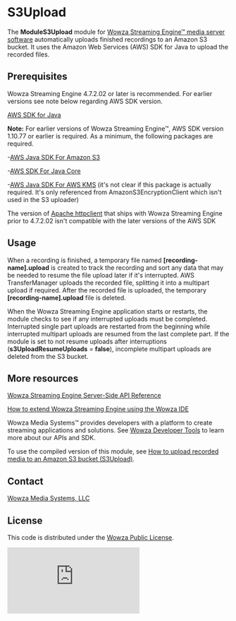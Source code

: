 # S3Upload
The **ModuleS3Upload** module for [Wowza Streaming Engine™ media server software](https://www.wowza.com/products/streaming-engine) automatically uploads finished recordings to an Amazon S3 bucket. It uses the Amazon Web Services (AWS) SDK for Java to upload the recorded files.

## Prerequisites
Wowza Streaming Engine 4.7.2.02 or later is recommended. For earlier versions see note below regarding AWS SDK version.

[AWS SDK for Java](https://aws.amazon.com/sdk-for-java/)

**Note:** For earlier versions of Wowza Streaming Engine™, AWS SDK version 1.10.77 or earlier is required. As a minimum, the following packages are required.

-[AWS Java SDK For Amazon S3](http://mvnrepository.com/artifact/com.amazonaws/aws-java-sdk-s3/1.10.77)

-[AWS SDK For Java Core](http://mvnrepository.com/artifact/com.amazonaws/aws-java-sdk-core/1.10.77)

-[AWS Java SDK For AWS KMS](http://mvnrepository.com/artifact/com.amazonaws/aws-java-sdk-kms/1.10.77) (it's not clear if this package is actually required. It's only referenced from AmazonS3EncryptionClient which isn't used in the S3 uploader)

The version of [Apache httpclient](http://mvnrepository.com/artifact/org.apache.httpcomponents/httpclient) that ships with Wowza Streaming Engine prior to 4.7.2.02 isn't compatible with the later versions of the AWS SDK

## Usage
When a recording is finished, a temporary file named **[recording-name].upload** is created to track the recording and sort any data that may be needed to resume the file upload later if it's interrupted. AWS TransferManager uploads the recorded file, splitting it into a multipart upload if required. After the recorded file is uploaded, the temporary **[recording-name].upload** file is deleted.

When the Wowza Streaming Engine application starts or restarts, the module checks to see if any interrupted uploads must be completed. Interrupted single part uploads are restarted from the beginning while interrupted multipart uploads are resumed from the last complete part. If the module is set to not resume uploads after interruptions (**s3UploadResumeUploads** = **false**), incomplete multipart uploads are deleted from the S3 bucket.

## More resources
[Wowza Streaming Engine Server-Side API Reference](https://www.wowza.com/resources/WowzaStreamingEngine_ServerSideAPI.pdf)

[How to extend Wowza Streaming Engine using the Wowza IDE](https://www.wowza.com/forums/content.php?759-How-to-extend-Wowza-Streaming-Engine-using-the-Wowza-IDE)

Wowza Media Systems™ provides developers with a platform to create streaming applications and solutions. See [Wowza Developer Tools](https://www.wowza.com/resources/developers) to learn more about our APIs and SDK.

To use the compiled version of this module, see [How to upload recorded media to an Amazon S3 bucket (S3Upload)](https://www.wowza.com/forums/content.php?813-How-to-upload-recorded-media-to-an-Amazon-S3-bucket-%28ModuleS3Upload%29).

## Contact
[Wowza Media Systems, LLC](https://www.wowza.com/contact)

## License
This code is distributed under the [Wowza Public License](https://github.com/WowzaMediaSystems/wse-plugin-s3upload/blob/master/LICENSE.txt).

![alt tag](http://wowzalogs.com/stats/githubimage.php?plugin=wse-plugin-s3upload)